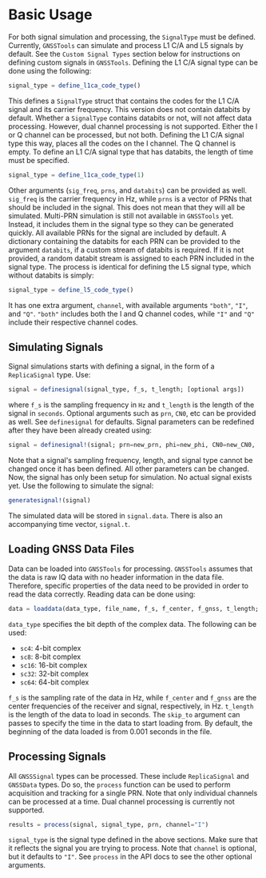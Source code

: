 # Basic Usage

For both signal simulation and processing, the `SignalType` must be defined. Currently, `GNSSTools` can simulate and process L1 C/A and L5 signals by default. See the `Custom Signal Types` section below for instructions on defining custom signals in `GNSSTools`. Defining the L1 C/A signal type can be done using the following:

```julia
signal_type = define_l1ca_code_type()
```

This defines a `SignalType` struct that contains the codes for the L1 C/A signal and its carrier frequency. This version does not contain databits by default. Whether a `SignalType` contains databits or not, will not affect data processing. However, dual channel processing is not supported. Either the I or Q channel can be processed, but not both. Defining the L1 C/A signal type this way, places all the codes on the I channel. The Q channel is empty. To define an L1 C/A signal type that has databits, the length of time must be specified.

```julia
signal_type = define_l1ca_code_type(1)
```

Other arguments (`sig_freq`, `prns`, and `databits`) can be provided as well. `sig_freq` is the carrier frequency in Hz, while `prns` is a vector of PRNs that should be included in the signal. This does not mean that they will all be simulated. Multi-PRN simulation is still not available in `GNSSTools` yet. Instead, it includes them in the signal type so they can be generated quickly. All available PRNs for the signal are included by default. A dictionary containing the databits for each PRN can be provided to the argument `databits`, if a custom stream of databits is required. If it is not provided, a random databit stream is assigned to each PRN included in the signal type. The process is identical for defining the L5 signal type, which without databits is simply:

```julia
signal_type = define_l5_code_type()
```

It has one extra argument, `channel`, with available arguments `"both"`, `"I"`, and `"Q"`. `"both"` includes both the I and Q channel codes, while `"I"` and `"Q"` include their respective channel codes.

## Simulating Signals

Signal simulations starts with defining a signal, in the form of a `ReplicaSignal` type. Use:

```julia
signal = definesignal(signal_type, f_s, t_length; [optional args])
```

where `f_s` is the sampling frequency in `Hz` and `t_length` is the length of the signal in `seconds`. Optional arguments such as `prn`, `CN0`, etc can be provided as well. See `definesignal` for defaults. Signal parameters can be redefined after they have been already created using:

```julia
signal = definesignal!(signal; prn=new_prn, phi=new_phi, CN0=new_CN0, ... )
```

Note that a signal's sampling frequency, length, and signal type cannot be changed once it has been defined. All other parameters can be changed. Now, the signal has only been setup for simulation. No actual signal exists yet. Use the following to simulate the signal:

```julia
generatesignal!(signal)
```

The simulated data will be stored in `signal.data`. There is also an accompanying time vector, `signal.t`.

## Loading GNSS Data Files

Data can be loaded into `GNSSTools` for processing. `GNSSTools` assumes that the data is raw IQ data with no header information in the data file. Therefore, specific properties of the data need to be provided in order to read the data correctly. Reading data can be done using:

```julia
data = loaddata(data_type, file_name, f_s, f_center, f_gnss, t_length; ... )
```

`data_type` specifies the bit depth of the complex data. The following can be used:

- `sc4`: 4-bit complex
- `sc8`: 8-bit complex
- `sc16`: 16-bit complex
- `sc32`: 32-bit complex
- `sc64`: 64-bit complex

`f_s` is the sampling rate of the data in Hz, while `f_center` and `f_gnss` are the center frequencies of the receiver and signal, respectively, in Hz. `t_length` is the length of the data to load in seconds. The `skip_to` argument can passes to specify the time in the data to start loading from. By default, the beginning of the data loaded is from 0.001 seconds in the file.

## Processing Signals

All `GNSSSignal` types can be processed. These include `ReplicaSignal` and `GNSSData` types. Do so, the `process` function can be used to perform acquisition and tracking for a single PRN. Note that only individual channels can be processed at a time. Dual channel processing is currently not supported.

```julia
results = process(signal, signal_type, prn, channel="I")
```

`signal_type` is the signal type defined in the above sections. Make sure that it reflects the signal you are trying to process. Note that `channel` is optional, but it defaults to `"I"`. See `process` in the API docs to see the other optional arguments.
